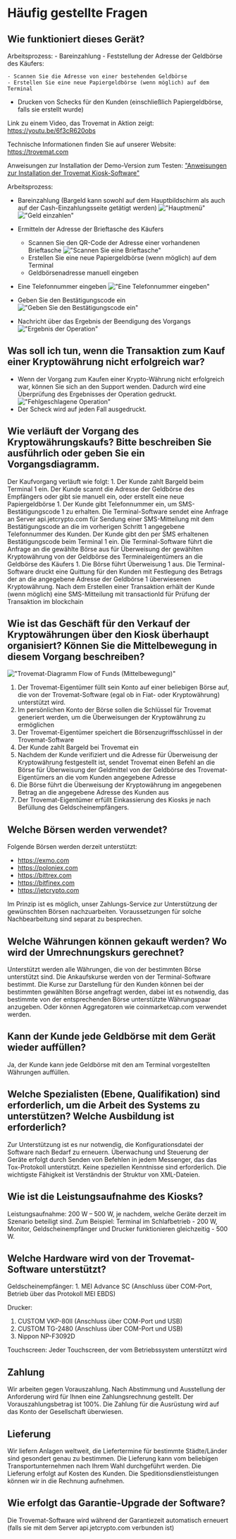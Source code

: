 # Häufig gestellte Fragen

## Wie funktioniert dieses Gerät?
       
Arbeitsprozess: - Bareinzahlung - Feststellung der Adresse der Geldbörse des Käufers:
    
    - Scannen Sie die Adresse von einer bestehenden Geldbörse 
    - Erstellen Sie eine neue Papiergeldbörse (wenn möglich) auf dem Terminal
- Drucken von Schecks für den Kunden (einschließlich Papiergeldbörse, falls sie erstellt wurde)

Link zu einem Video, das Trovemat in Aktion zeigt: https://youtu.be/6f3cR620obs

Technische Informationen finden Sie auf unserer Website: https://trovemat.com

Anweisungen zur Installation der Demo-Version zum Testen: ["Anweisungen zur Installation der Trovemat Kiosk-Software"](https://github.com/trovemat/docs/blob/master/Kiosk/de/Install%20[de].md)

Arbeitsprozess:
- Bareinzahlung (Bargeld kann sowohl auf dem Hauptbildschirm als auch auf der Cash-Einzahlungsseite getätigt werden)
!["Hauptmenü"](https://github.com/trovemat/docs/blob/master/Kiosk/de/img/1.png)
!["Geld einzahlen"](https://github.com/trovemat/docs/blob/master/Kiosk/de/img/2.png)
- Ermitteln der Adresse der Brieftasche des Käufers

  - Scannen Sie den QR-Code der Adresse einer vorhandenen Brieftasche
!["Scannen Sie eine Brieftasche"](https://github.com/trovemat/docs/blob/master/Kiosk/de/img/3.png)
  - Erstellen Sie eine neue Papiergeldbörse (wenn möglich) auf dem Terminal
  - Geldbörsenadresse manuell eingeben
  
 - Eine Telefonnummer eingeben
 !["Eine Telefonnummer eingeben"](https://github.com/trovemat/docs/blob/master/Kiosk/de/img/4.png)
 - Geben Sie den Bestätigungscode ein
 !["Geben Sie den Bestätigungscode ein"](https://github.com/trovemat/docs/blob/master/Kiosk/de/img/5.png)
 - Nachricht über das Ergebnis der Beendigung des Vorgangs
 !["Ergebnis der Operation"](https://github.com/trovemat/docs/blob/master/Kiosk/de/img/6.png)
 
 ## Was soll ich tun, wenn die Transaktion zum Kauf einer Kryptowährung nicht erfolgreich war?
 
 - Wenn der Vorgang zum Kaufen einer Krypto-Währung nicht erfolgreich war, können Sie sich an den Support wenden. Dadurch wird eine Überprüfung des Ergebnisses der Operation gedruckt.
 !["Fehlgeschlagene Operation"](https://github.com/trovemat/docs/blob/master/Kiosk/de/img/7.png)
 - Der Scheck wird auf jeden Fall ausgedruckt.

## Wie verläuft der Vorgang des Kryptowährungskaufs? Bitte beschreiben Sie ausführlich oder geben Sie ein Vorgangsdiagramm.

Der Kaufvorgang verläuft wie folgt: 1. Der Kunde zahlt Bargeld beim Terminal 1 ein. Der Kunde scannt die Adresse der Geldbörse des Empfängers oder gibt sie manuell ein, oder erstellt eine neue Papiergeldbörse 1. Der Kunde gibt Telefonnummer ein, um SMS-Bestätigungscode 1 zu erhalten. Die Terminal-Software sendet eine Anfrage an Server api.jetcrypto.com für Sendung einer SMS-Mitteilung mit dem Bestätigungscode an die im vorherigen Schritt 1 angegebene Telefonnummer des Kunden. Der Kunde gibt den per SMS erhaltenen Bestätigungscode beim Terminal 1 ein. Die Terminal-Software führt die Anfrage an die gewählte Börse aus für Überweisung der gewählten Kryptowährung von der Geldbörse des Terminaleigentümers an die Geldbörse des Käufers 1. Die Börse führt Überweisung 1 aus. Die Terminal-Software druckt eine Quittung für den Kunden mit Festlegung des Betrags der an die angegebene Adresse der Geldbörse 1 überwiesenen Kryptowährung. Nach dem Erstellen einer Transaktion erhält der Kunde (wenn möglich) eine SMS-Mitteilung mit transactionId für Prüfung der Transaktion im blockchain

## Wie ist das Geschäft für den Verkauf der Kryptowährungen über den Kiosk überhaupt organisiert? Können Sie die Mittelbewegung in diesem Vorgang beschreiben?

!["Trovemat-Diagramm Flow of Funds (Mittelbewegung)"](https://github.com/trovemat/docs/blob/master/Kiosk/ru/img/Trovemat%20flow%20of%20funds.png)

1. Der Trovemat-Eigentümer füllt sein Konto auf einer beliebigen Börse auf, die von der Trovemat-Software (egal ob in Fiat- oder Kryptowährung) unterstützt wird.
1. Im persönlichen Konto der Börse sollen die Schlüssel für Trovemat generiert werden, um die Überweisungen der Kryptowährung zu ermöglichen
1. Der Trovemat-Eigentümer speichert die Börsenzugriffsschlüssel in der Trovemat-Software
1. Der Kunde zahlt Bargeld bei Trovemat ein
1. Nachdem der Kunde verifiziert und die Adresse für Überweisung der Kryptowährung festgestellt ist, sendet Trovemat einen Befehl an die Börse für Überweisung der Geldmittel von der Geldbörse des Trovemat-Eigentümers an die vom Kunden angegebene Adresse
1. Die Börse führt die Überweisung der Kryptowährung im angegebenen Betrag an die angegebene Adresse des Kunden aus
1. Der Trovemat-Eigentümer erfüllt Einkassierung des Kiosks je nach Befüllung des Geldscheinempfängers.

## Welche Börsen werden verwendet?
    
Folgende Börsen werden derzeit unterstützt: 
- https://exmo.com 
- https://poloniex.com 
- https://bittrex.com 
- https://bitfinex.com 
- https://jetcrypto.com

Im Prinzip ist es möglich, unser Zahlungs-Service zur Unterstützung der gewünschten Börsen nachzuarbeiten. Voraussetzungen für solche Nachbearbeitung sind separat zu besprechen.

## Welche Währungen können gekauft werden? Wo wird der Umrechnungskurs gerechnet?
    
Unterstützt werden alle Währungen, die von der bestimmten Börse unterstützt sind. Die Ankaufskurse werden von der Terminal-Software bestimmt. Die Kurse zur Darstellung für den Kunden können bei der bestimmten gewählten Börse angefragt werden, dabei ist es notwendig, das bestimmte von der entsprechenden Börse unterstützte Währungspaar anzugeben. Oder können Aggregatoren wie coinmarketcap.com verwendet werden.

## Kann der Kunde jede Geldbörse mit dem Gerät wieder auffüllen? 

Ja, der Kunde kann jede Geldbörse mit den am Terminal vorgestellten Währungen auffüllen.

## Welche Spezialisten (Ebene, Qualifikation) sind erforderlich, um die Arbeit des Systems zu unterstützen? Welche Ausbildung ist erforderlich?
    
Zur Unterstützung ist es nur notwendig, die Konfigurationsdatei der Software nach Bedarf zu erneuern. Überwachung und Steuerung der Geräte erfolgt durch Senden von Befehlen in jedem Messenger, das das Tox-Protokoll unterstützt. Keine speziellen Kenntnisse sind erforderlich. Die wichtigste Fähigkeit ist Verständnis der Struktur von XML-Dateien.

## Wie ist die Leistungsaufnahme des Kiosks?
    
Leistungsaufnahme: 200 W – 500 W, je nachdem, welche Geräte derzeit im Szenario beteiligt sind. Zum Beispiel: Terminal im Schlafbetrieb - 200 W, Monitor, Geldscheinempfänger und Drucker funktionieren gleichzeitig - 500 W.

## Welche Hardware wird von der Trovemat-Software unterstützt?
    
Geldscheinempfänger: 1. MEI Advance SC (Anschluss über COM-Port, Betrieb über das Protokoll MEI EBDS)

Drucker: 
1. CUSTOM VKP-80II (Anschluss über COM-Port und USB) 
1. CUSTOM TG-2480 (Anschluss über COM-Port und USB) 
1. Nippon NP-F3092D

Touchscreen: Jeder Touchscreen, der vom Betriebssystem unterstützt wird

## Zahlung
    
Wir arbeiten gegen Vorauszahlung. Nach Abstimmung und Ausstellung der Anforderung wird für Ihnen eine Zahlungsrechnung gestellt. Der Vorauszahlungsbetrag ist 100%. Die Zahlung für die Ausrüstung wird auf das Konto der Gesellschaft überwiesen.

## Lieferung
    
Wir liefern Anlagen weltweit, die Liefertermine für bestimmte Städte/Länder sind gesondert genau zu bestimmen. Die Lieferung kann vom beliebigen Transportunternehmen nach Ihrem Wahl durchgeführt werden. Die Lieferung erfolgt auf Kosten des Kunden. Die Speditionsdienstleistungen können wir in die Rechnung aufnehmen.

## Wie erfolgt das Garantie-Upgrade der Software?
    
Die Trovemat-Software wird während der Garantiezeit automatisch erneuert (falls sie mit dem Server api.jetcrypto.com verbunden ist)
